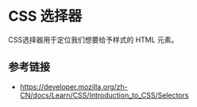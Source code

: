 # CSS 选择器

CSS选择器用于定位我们想要给予样式的 HTML 元素。

## 参考链接
* https://developer.mozilla.org/zh-CN/docs/Learn/CSS/Introduction_to_CSS/Selectors
